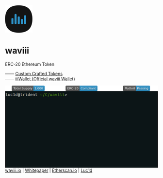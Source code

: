 ![waviii_logo](Etherscan.io/waviii_logo_small.png) 
# waviii

ERC-20 Ethereum Token

─── [Custom Crafted Tokens](https://waviii.io)<br />
─── [iiiWallet (Official waviii Wallet)](https://github.com/luc1dLife/iiiWallet)

<a href="https://etherscan.io/token/0xBA00868912Af1a409F11E9c2B5d3a9376Cb3C2E2"><img align="left" src="Etherscan.io/waviii_badges.png"></a><br />
<a href="https://etherscan.io/token/0xBA00868912Af1a409F11E9c2B5d3a9376Cb3C2E2" target="_blank"><img align="left" src="Etherscan.io/waviii.gif"></a>
<br />

[waviii.io](https://waviii.io/) | [Whitepaper](https://github.com/luc1dLife/waviii/blob/master/Whitepaper.md) | [Etherscan.io](https://etherscan.io/token/0xBA00868912Af1a409F11E9c2B5d3a9376Cb3C2E2) | [Luc1d](https://waviii.io/)